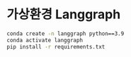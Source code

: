 # 가상환경 Langgraph
```sh
conda create -n langgraph python==3.9
conda activate langgraph
pip install -r requirements.txt
